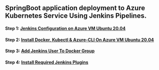 ## SpringBoot application deployment to Azure Kubernetes Service Using Jenkins Pipelines.

#### Step 1: [Jenkins Configuration on Azure VM Ubuntu 20.04](https://github.com/samirwadkar31/Jenkins_CICD_Deploy_JavaApplication_To_AKS/blob/3850ca2e77779476ae04947944321f862c6f55bf/DeploymentGuide/Jenkins-Configuration-On-Azure-Ubuntu-VM.md)
#### Step 2: [Install Docker, Kubectl & Azure-CLI On Azure VM Ubuntu 20.04](https://github.com/samirwadkar31/Jenkins_CICD_Deploy_JavaApplication_To_AKS/blob/cde8fff27763b0a287a6167aa2bf313303460bd2/DeploymentGuide/Install-Docker-Kubectl-AzureCLI-On-VM.md)
#### Step 3: [Add Jenkins User To Docker Group](https://github.com/samirwadkar31/Jenkins_CICD_Deploy_JavaApplication_To_AKS/blob/cde8fff27763b0a287a6167aa2bf313303460bd2/DeploymentGuide/Add-Jenkins-User-To-Docker-Group.md)

#### Step 4: [Install Required Jenkins Plugins ](https://github.com/samirwadkar31/Jenkins_CICD_Deploy_JavaApplication_To_AKS/blob/cde8fff27763b0a287a6167aa2bf313303460bd2/DeploymentGuide/Install-Jenkins-Plugins.md)
